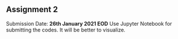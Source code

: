## Assignment 2

Submission Date: **26th January 2021 EOD** 
Use Jupyter Notebook for submitting the codes. It will be better to visualize.